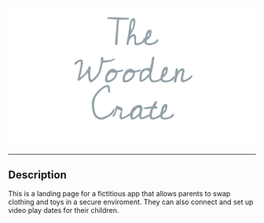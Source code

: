 ![](images/logo.png)

---

## Description

This is a landing page for a fictitious app that allows parents to swap clothing and toys in a secure enviroment. They can also connect and set up video play dates for their children.

